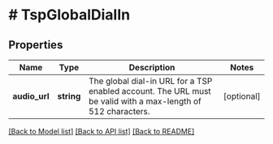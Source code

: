 # # TspGlobalDialIn

## Properties

Name | Type | Description | Notes
------------ | ------------- | ------------- | -------------
**audio_url** | **string** | The global dial-in URL for a TSP enabled account. The URL must be valid with a max-length of 512 characters. | [optional] 

[[Back to Model list]](../../README.md#documentation-for-models) [[Back to API list]](../../README.md#documentation-for-api-endpoints) [[Back to README]](../../README.md)


